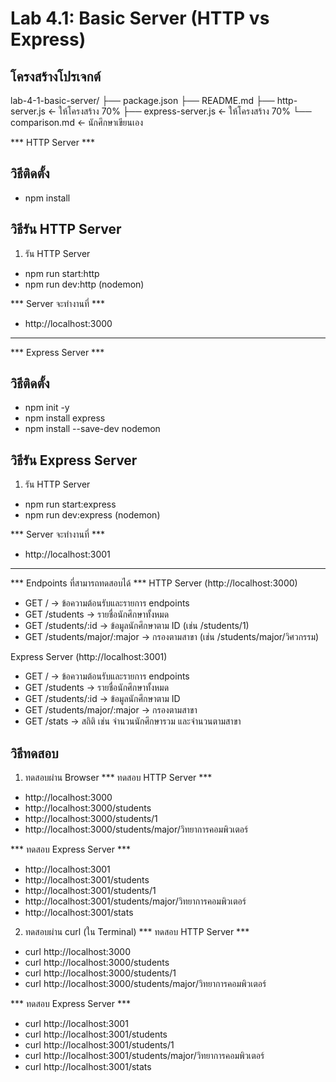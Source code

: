 # Lab 4.1: Basic Server (HTTP vs Express)

## โครงสร้างโปรเจกต์
lab-4-1-basic-server/
├── package.json
├── README.md
├── http-server.js          ← ให้โครงสร้าง 70%
├── express-server.js       ← ให้โครงสร้าง 70%
└── comparison.md           ← นักศึกษาเขียนเอง

*** HTTP Server ***

## วิธีติดตั้ง
- npm install

## วิธีรัน HTTP Server
1. รัน HTTP Server
- npm run start:http
- npm run dev:http      (nodemon)

*** Server จะทำงานที่ ***
- http://localhost:3000

---------------------------------------------------

*** Express Server ***

## วิธีติดตั้ง
- npm init -y
- npm install express
- npm install --save-dev nodemon

## วิธีรัน Express Server
1. รัน HTTP Server
- npm run start:express
- npm run dev:express      (nodemon)

*** Server จะทำงานที่ ***
- http://localhost:3001

---------------------------------------------------

*** Endpoints ที่สามารถทดสอบได้ ***
HTTP Server (http://localhost:3000)
- GET / -> ข้อความต้อนรับและรายการ endpoints
- GET /students -> รายชื่อนักศึกษาทั้งหมด
- GET /students/:id -> ข้อมูลนักศึกษาตาม ID (เช่น /students/1)
- GET /students/major/:major -> กรองตามสาขา (เช่น /students/major/วิศวกรรม)

Express Server (http://localhost:3001)
- GET / -> ข้อความต้อนรับและรายการ endpoints
- GET /students -> รายชื่อนักศึกษาทั้งหมด
- GET /students/:id -> ข้อมูลนักศึกษาตาม ID
- GET /students/major/:major -> กรองตามสาขา
- GET /stats -> สถิติ เช่น จำนวนนักศึกษารวม และจำนวนตามสาขา

## วิธีทดสอบ
1. ทดสอบผ่าน Browser
*** ทดสอบ HTTP Server ***
- http://localhost:3000
- http://localhost:3000/students
- http://localhost:3000/students/1
- http://localhost:3000/students/major/วิทยาการคอมพิวเตอร์

*** ทดสอบ Express Server ***
- http://localhost:3001
- http://localhost:3001/students
- http://localhost:3001/students/1
- http://localhost:3001/students/major/วิทยาการคอมพิวเตอร์
- http://localhost:3001/stats

2. ทดสอบผ่าน curl (ใน Terminal)
*** ทดสอบ HTTP Server ***
- curl http://localhost:3000
- curl http://localhost:3000/students
- curl http://localhost:3000/students/1
- curl http://localhost:3000/students/major/วิทยาการคอมพิวเตอร์

*** ทดสอบ Express Server ***
- curl http://localhost:3001
- curl http://localhost:3001/students
- curl http://localhost:3001/students/1
- curl http://localhost:3001/students/major/วิทยาการคอมพิวเตอร์
- curl http://localhost:3001/stats